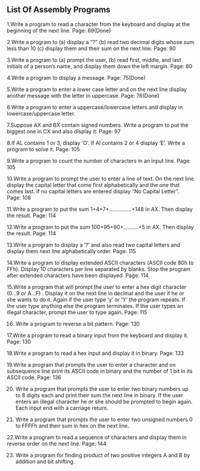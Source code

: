 ﻿List Of Assembly Programs
-----------
1.Write a program to read a character from the keyboard and display at the beginning of the next line. Page: 69(Done)

2.Write a program to (a) display a “?” (b) read two decimal digits whose sum less than 10 (c) display them and their sum on the next line. Page: 80 

3.Write a program to (a) prompt the user, (b) read first, middle, and last initials of a person’s name, and display them down the left margin. Page: 80

4.Write a program to display a message.  Page: 75(Done)

5.Write a program to enter a lower case letter and on the next line display another message with the letter in uppercase. Page: 76(Done)

6.Write a program to enter a uppercase/lowercase letters and display in lowercase/uppercase letter.

7.Suppose AX and BX contain signed numbers. Write a program to put the biggest one in CX and also display it. Page: 97

8.If AL contains 1 or 3, display ‘O’. If Al contains 2 or 4 display ‘E’. Write a program to solve it. Page: 105

9.Write a program to count the number of characters in an input line. Page: 105

10.Write a program to prompt the user to enter a line of text. On the next line display the capital letter that come first alphabetically and the one that comes last. If no capital letters
are entered display “No Capital Letter”. Page: 108 

11.Write a program to put the sum 1+4+7+...............+148 in AX. Then display the result. Page: 114 

12.Write a program to put the sum 100+95+90+..........+5  in AX. Then display the result. Page: 114 

13.Write a program to display a ‘?’ and also read two capital letters and display them next line alphabetically order. Page: 115


14.Write a program to display extended ASCII characters (ASCII code 80h to FFh). Display 10 characters per line separated by blanks. Stop the program after extended characters have been displayed. Page: 114




15.Write a program that will prompt the user to enter a hex digit character (0...9 or A...F)
. Display it on the next line in decimal and the user if he or she wants to do it. Again if the user type ‘y’ or ‘Y’ the program repeats. If the user type anything else the program terminates. If the user types an illegal character, prompt the user to type again. Page: 115

16. Write a program to reverse a bit pattern. Page: 130

17.Write a program to read a binary input from the keyboard and display it. Page: 130

18.Write a program to read a hex input and display it in binary. Page: 133

19.Write a program that prompts the user to enter a character and on subsequence line print its ASCII code in binary and the number of 1 bit in its ASCII code. Page: 136

20. Write a program that prompts the user to enter two binary numbers up to 8 digits each and print their sum the next line in binary. If the user enters an illegal character he or she should be prompted to begin again. Each input end with a carriage return.

21. Write a program that prompts the user to enter two unsigned numbers 0 to FFFFh and their sum in hex on the next line.

22.Write a program to read a sequence of characters and display them in reverse order on the next line. Page: 144

23. Write a program for finding product of two positive integers A and B by addition and bit shifting. 



